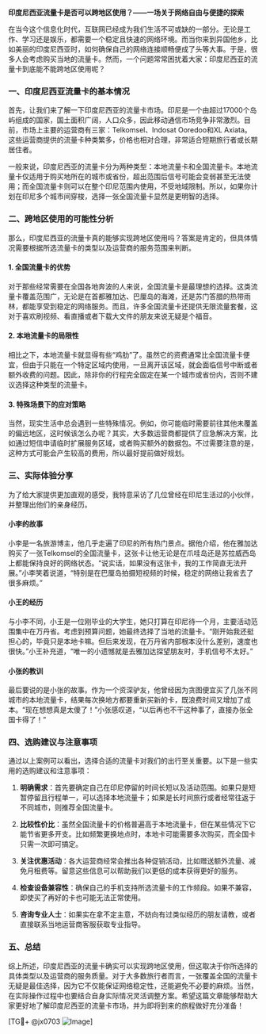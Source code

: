 **印度尼西亚流量卡是否可以跨地区使用？——一场关于网络自由与便捷的探索**

在当今这个信息化时代，互联网已经成为我们生活不可或缺的一部分。无论是工作、学习还是娱乐，都需要一个稳定且快速的网络环境。而当你来到异国他乡，比如美丽的印度尼西亚时，如何确保自己的网络连接顺畅便成了头等大事。于是，很多人会考虑购买当地的流量卡。然而，一个问题常常困扰着大家：印度尼西亚的流量卡到底能不能跨地区使用呢？

### 一、印度尼西亚流量卡的基本情况

首先，让我们来了解一下印度尼西亚的流量卡市场。印尼是一个由超过17000个岛屿组成的国家，国土面积广阔，人口众多，因此移动通信市场竞争非常激烈。目前，市场上主要的运营商有三家：Telkomsel、Indosat Ooredoo和XL Axiata。这些运营商提供的流量卡种类繁多，价格也相对合理，非常适合短期旅行者或长期居住者。

一般来说，印度尼西亚的流量卡分为两种类型：本地流量卡和全国流量卡。本地流量卡仅适用于购买地所在的城市或省份，超出范围后信号可能会变弱甚至无法使用；而全国流量卡则可以在整个印尼范围内使用，不受地域限制。所以，如果你计划在印尼多个城市间穿梭，选择一张全国流量卡显然是更明智的选择。

### 二、跨地区使用的可能性分析

那么，印度尼西亚的流量卡真的能够实现跨地区使用吗？答案是肯定的，但具体情况需要根据所选流量卡的类型以及运营商的服务范围来判断。

#### 1. 全国流量卡的优势
对于那些经常需要在全国各地奔波的人来说，全国流量卡是最理想的选择。这类流量卡覆盖范围广，无论是在首都雅加达、巴厘岛的海滩，还是苏门答腊的热带雨林，都能享受到稳定的网络服务。而且，许多全国流量卡还提供无限流量套餐，这对于喜欢刷视频、看直播或者下载大文件的朋友来说无疑是个福音。

#### 2. 本地流量卡的局限性
相比之下，本地流量卡就显得有些“鸡肋”了。虽然它的资费通常比全国流量卡便宜，但由于只能在一个特定区域内使用，一旦离开该区域，就会面临信号中断或者额外收费的问题。因此，除非你的行程完全固定在某一个城市或省份内，否则不建议选择这种类型的流量卡。

#### 3. 特殊场景下的应对策略
当然，现实生活中总会遇到一些特殊情况。例如，你可能临时需要前往其他未覆盖的偏远地区，这时候该怎么办呢？其实，大多数运营商都提供了应急解决方案，比如通过短信申请临时扩展服务区域，或者购买额外的数据包。不过需要注意的是，这种方式可能会产生较高的费用，所以最好提前做好规划。

### 三、实际体验分享

为了给大家提供更加直观的感受，我特意采访了几位曾经在印尼生活过的小伙伴，并整理出他们的亲身经历。

#### 小李的故事
小李是一名旅游博主，他几乎走遍了印尼的所有热门景点。据他介绍，他在雅加达购买了一张Telkomsel的全国流量卡，这张卡让他无论是在爪哇岛还是苏拉威西岛上都能保持良好的网络状态。“说实话，如果没有这张卡，我的工作简直无法开展。”小李笑着说道，“特别是在巴厘岛拍摄短视频的时候，稳定的网络让我省去了很多麻烦。”

#### 小王的经历
与小李不同，小王是一位刚毕业的大学生，她只打算在印尼待一个月，主要活动范围集中在万丹省。考虑到预算问题，她最终选择了当地的流量卡。“刚开始我还挺担心的，毕竟只是本地卡嘛。但后来发现，在万丹省内部根本没什么差别，速度也很快。”小王补充道，“唯一的小遗憾就是去雅加达探望朋友时，手机信号不太好。”

#### 小张的教训
最后要说的是小张的故事。作为一个资深驴友，他曾经因为贪图便宜买了几张不同城市的本地流量卡，结果每次换地方都要重新买新的卡，既浪费时间又增加了成本。“现在想想真是太傻了！”小张感叹道，“以后再也不干这种事了，直接办张全国卡得了！”

### 四、选购建议与注意事项

通过以上案例可以看出，选择合适的流量卡对我们的出行至关重要。以下是一些实用的选购建议和注意事项：

1. **明确需求**：首先要确定自己在印尼停留的时间长短以及活动范围。如果只是短暂停留且行程单一，可以选择本地流量卡；如果是长时间旅行或者经常往返于不同城市，则推荐全国流量卡。
   
2. **比较性价比**：虽然全国流量卡的价格普遍高于本地流量卡，但在某些情况下它能节省更多开支。比如频繁更换地点时，本地卡可能需要多次购买，而全国卡只需一次即可搞定。

3. **关注优惠活动**：各大运营商经常会推出各种促销活动，比如赠送额外流量、减免月租费等。留意这些信息可以帮助我们以更低的成本获得更好的服务。

4. **检查设备兼容性**：确保自己的手机支持所选流量卡的工作频段。如果不兼容，即使买了再好的卡也可能无法正常使用。

5. **咨询专业人士**：如果实在拿不定主意，不妨向有过类似经历的朋友请教，或者直接联系当地运营商客服获取专业指导。

### 五、总结

综上所述，印度尼西亚的流量卡确实可以实现跨地区使用，但这取决于你所选择的具体类型以及运营商的服务质量。对于大多数旅行者而言，一张覆盖全国的流量卡无疑是最佳选择，因为它不仅能保证网络稳定性，还能避免不必要的麻烦。当然，在实际操作过程中也要结合自身实际情况灵活调整方案。希望这篇文章能够帮助大家更好地了解印度尼西亚的流量卡市场，并为即将到来的旅程做好充分准备！

[TG💪+ @jx0703 ![Image](https://github.com/user-attachments/assets/dbca1d08-cadb-493c-b0ec-ad6f7a83f270)]